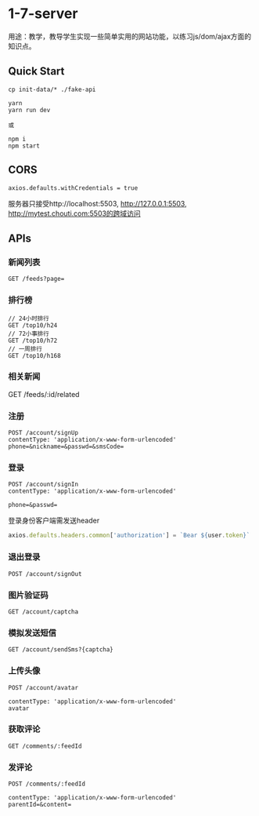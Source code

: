 # 1-7-server

用途：教学，教导学生实现一些简单实用的网站功能，以练习js/dom/ajax方面的知识点。

## Quick Start

```
cp init-data/* ./fake-api

yarn
yarn run dev

或

npm i
npm start
```

## CORS

```
axios.defaults.withCredentials = true
```

服务器只接受http://localhost:5503, http://127.0.0.1:5503, http://mytest.chouti.com:5503的跨域访问

## APIs

### 新闻列表

```
GET /feeds?page=
```

### 排行榜

```
// 24小时排行
GET /top10/h24
// 72小事排行
GET /top10/h72
// 一周排行
GET /top10/h168
```

### 相关新闻
GET /feeds/:id/related

### 注册

```
POST /account/signUp
contentType: 'application/x-www-form-urlencoded'
phone=&nickname=&passwd=&smsCode=
```

### 登录

```
POST /account/signIn
contentType: 'application/x-www-form-urlencoded'

phone=&passwd=
```

登录身份客户端需发送header

```js
axios.defaults.headers.common['authorization'] = `Bear ${user.token}`
```

### 退出登录

```
POST /account/signOut
```

### 图片验证码

```
GET /account/captcha
```

### 模拟发送短信

```
GET /account/sendSms?{captcha}
```

### 上传头像

```
POST /account/avatar

contentType: 'application/x-www-form-urlencoded'
avatar
```

### 获取评论

```
GET /comments/:feedId
```

### 发评论

```
POST /comments/:feedId

contentType: 'application/x-www-form-urlencoded'
parentId=&content=
```